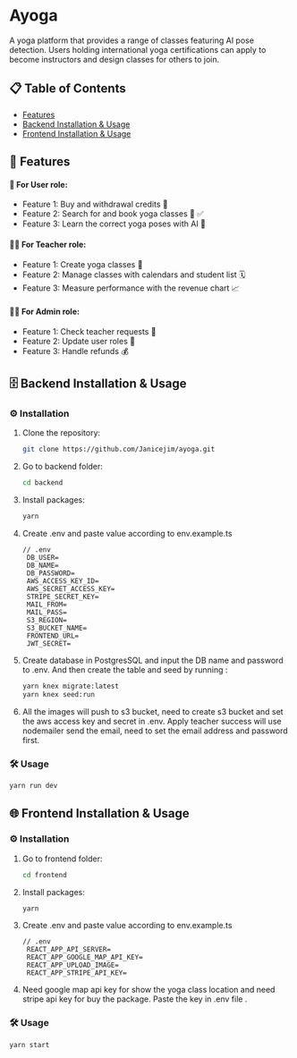 # Ayoga

A yoga platform that provides a range of classes featuring AI pose detection. Users holding international yoga certifications can apply to become instructors and design classes for others to join.

## 📋 Table of Contents

- [Features](#features)
- [Backend Installation & Usage](#backend-installation--usage)
- [Frontend Installation & Usage ](#frontend-installation--usage)

## 🌟 Features

#### 👤 For User role:
- Feature 1: Buy and withdrawal credits 🛒
- Feature 2: Search for and book yoga classes 🔎 ✅
- Feature 3: Learn the correct yoga poses with AI 🤖


#### 🧑‍🏫 For Teacher role:
- Feature 1: Create yoga classes 🧘
- Feature 2: Manage classes with calendars and student list 🗓️
- Feature 3: Measure performance with the revenue chart 📈

#### 🧑‍💼 For Admin role:
- Feature 1: Check teacher requests 📝
- Feature 2: Update user roles 📇
- Feature 3: Handle refunds 💰

## 🗄️ Backend Installation & Usage

### ⚙️ Installation

1. Clone the repository:
   ```bash
   git clone https://github.com/Janicejim/ayoga.git
   ```
2. Go to backend folder:
   ```bash
   cd backend
   ```
3. Install packages:
   ``` bash
   yarn 
   ```
4. Create .env and paste value according to env.example.ts
   ```
   // .env 
    DB_USER=
    DB_NAME=
    DB_PASSWORD=
    AWS_ACCESS_KEY_ID=
    AWS_SECRET_ACCESS_KEY=
    STRIPE_SECRET_KEY=
    MAIL_FROM=
    MAIL_PASS=
    S3_REGION=
    S3_BUCKET_NAME=
    FRONTEND_URL=
    JWT_SECRET=
   ```

5. Create database in PostgresSQL and input the DB name and password to .env. And  then create the table and seed by running :
   ``` bash
   yarn knex migrate:latest
   yarn knex seed:run 
   ```

6. All the images will push to s3 bucket, need to create s3 bucket and set the aws access key and secret in .env. Apply teacher success will use nodemailer send the email, need to set the email address and password first.

### 🛠 Usage
   ```bash
   yarn run dev
   ```

## 🌐 Frontend Installation & Usage

### ⚙️ Installation

1. Go to frontend folder:
   ```bash
   cd frontend
   ```
2. Install packages:
   ``` bash
   yarn 
   ```
3. Create .env and paste value according to env.example.ts
   ```
   // .env 
    REACT_APP_API_SERVER=
    REACT_APP_GOOGLE_MAP_API_KEY=
    REACT_APP_UPLOAD_IMAGE=
    REACT_APP_STRIPE_API_KEY=
   ```


4. Need google map api key for show the yoga class location and need stripe api key for buy the package. Paste the key in .env file .

### 🛠 Usage
   ```bash
   yarn start
   ```

